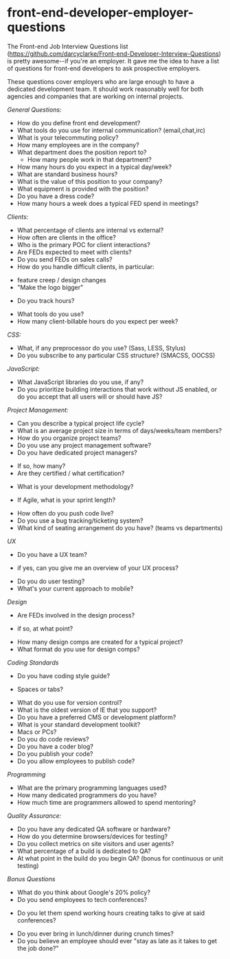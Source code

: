 front-end-developer-employer-questions
======================================

The Front-end Job Interview Questions list (https://github.com/darcyclarke/Front-end-Developer-Interview-Questions) is pretty awesome--if you're an employer. It gave me the idea to have a list of questions for front-end developers to ask prospective employers.

These questions cover employers who are large enough to have a dedicated development team. It should work reasonably well for both agencies and companies that are working on internal projects.

*General Questions:*
 - How do you define front end development?
 - What tools do you use for internal communication? (email,chat,irc)
 - What is your telecommuting policy?
 - How many employees are in the company?
 - What department does the position report to?
   * How many people work in that department?
 - How many hours do you expect in a typical day/week?
 - What are standard business hours?
 - What is the value of this position to your company?
 - What equipment is provided with the position?
 - Do you have a dress code?
 - How many hours a week does a typical FED spend in meetings?
 
*Clients:*
 - What percentage of clients are internal vs external?
 - How often are clients in the office?
 - Who is the primary POC for client interactions?
 - Are FEDs expected to meet with clients?
 - Do you send FEDs on sales calls?
 - How do you handle difficult clients, in particular:
  * feature creep / design changes
  * "Make the logo bigger"
 - Do you track hours?
  * What tools do you use?
  * How many client-billable hours do you expect per week?

*CSS:*
 - What, if any preprocessor do you use? (Sass, LESS, Stylus)
 - Do you subscribe to any particular CSS structure? (SMACSS, OOCSS)

*JavaScript:*
 - What JavaScript libraries do you use, if any?
 - Do you prioritize building interactions that work without JS enabled, or do you accept that all users will or should have JS?

*Project Management:*
 - Can you describe a typical project life cycle?
 - What is an average project size in terms of days/weeks/team members?
 - How do you organize project teams?
 - Do you use any project management software?
 - Do you have dedicated project managers?
  * If so, how many?
  * Are they certified / what certification?
 - What is your development methodology?
  * If Agile, what is your sprint length?
 - How often do you push code live?
 - Do you use a bug tracking/ticketing system?
 - What kind of seating arrangement do you have?
   (teams vs departments)

*UX*
 - Do you have a UX team?
  * if yes, can you give me an overview of your UX process?
 - Do you do user testing?
 - What's your current approach to mobile?

*Design*
 - Are FEDs involved in the design process?
  * if so, at what point?
 - How many design comps are created for a typical project?
 - What format do you use for design comps?

*Coding Standards*
 - Do you have coding style guide?
  * Spaces or tabs?
 - What do you use for version control?
 - What is the oldest version of IE that you support?
 - Do you have a preferred CMS or development platform?
 - What is your standard development toolkit?
 - Macs or PCs?
 - Do you do code reviews?
 - Do you have a coder blog?
 - Do you publish your code?
 - Do you allow employees to publish code?

*Programming*
 - What are the primary programming languages used?
 - How many dedicated programmers do you have?
 - How much time are programmers allowed to spend mentoring?

*Quality Assurance:*
 - Do you have any dedicated QA software or hardware?
 - How do you determine browsers/devices for testing?
 - Do you collect metrics on site visitors and user agents?
 - What percentage of a build is dedicated to QA?
 - At what point in the build do you begin QA?
   (bonus for continuous or unit testing)

*Bonus Questions*
 - What do you think about Google's 20% policy?
 - Do you send employees to tech conferences?
  * Do you let them spend working hours creating talks to give at said conferences?
 - Do you ever bring in lunch/dinner during crunch times?
 - Do you believe an employee should ever "stay as late as it takes to get the job done?"

~~~